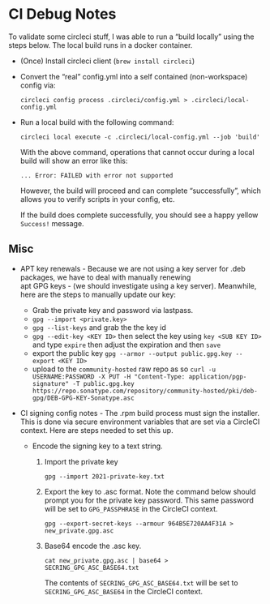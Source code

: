 CI Debug Notes
================
To validate some circleci stuff, I was able to run a “build locally” using the steps below.
The local build runs in a docker container.

  * (Once) Install circleci client (`brew install circleci`)

  * Convert the “real” config.yml into a self contained (non-workspace) config via:

        circleci config process .circleci/config.yml > .circleci/local-config.yml

  * Run a local build with the following command:
          
        circleci local execute -c .circleci/local-config.yml --job 'build'

    With the above command, operations that cannot occur during a local build will show an error like this:
     
      ```
      ... Error: FAILED with error not supported
      ```
    
      However, the build will proceed and can complete “successfully”, which allows you to verify scripts in your config, etc.
      
      If the build does complete successfully, you should see a happy yellow `Success!` message.

Misc
----

 * APT key renewals - Because we are not using a key server for .deb packages, we have to deal with manually renewing  
   apt GPG keys - (we should investigate using a key server). Meanwhile, here are the steps to manually update our key:

   - Grab the private key and password via lastpass.
   - `gpg --import <private.key>`
   - `gpg --list-keys` and grab the the key id
   - `gpg --edit-key <KEY ID>` then select the key using `key <SUB KEY ID>` and type `expire` then adjust the expiration and then `save`
   - export the public key `gpg --armor --output public.gpg.key --export <KEY ID>`
   - upload to the `community-hosted` raw repo as so `curl -u USERNAME:PASSWORD -X PUT -H "Content-Type: application/pgp-signature" -T public.gpg.key https://repo.sonatype.com/repository/community-hosted/pki/deb-
     gpg/DEB-GPG-KEY-Sonatype.asc`

 * CI signing config notes - The .rpm build process must sign the installer. This is done via secure environment variables
   that are set via a CircleCI context. Here are steps needed to set this up.

   - Encode the signing key to a text string.
   
     1. Import the private key
     
            gpg --import 2021-private-key.txt

     2. Export the key to .asc format. 
        Note the command below should prompt you for the private key password. This same password will be set to 
        `GPG_PASSPHRASE` in the CircleCI context.
    
            gpg --export-secret-keys --armour 964B5E720AA4F31A > new_private.gpg.asc    
     
     3. Base64 encode the .asc key.
     
            cat new_private.gpg.asc | base64 > SECRING_GPG_ASC_BASE64.txt

        The contents of `SECRING_GPG_ASC_BASE64.txt` will be set to `SECRING_GPG_ASC_BASE64` in the CircleCI context.
